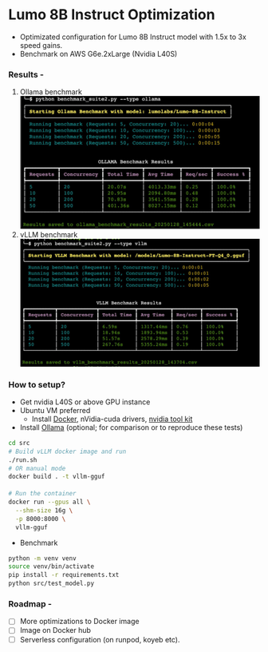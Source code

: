 # Lumo 8B Instruct Optimization

- Optimizated configuration for Lumo 8B Instruct model with 1.5x to 3x speed gains.
- Benchmark on AWS G6e.2xLarge (Nvidia L40S)

### Results -

1. Ollama benchmark
   ![Ollama benchmark](./bench/Ollama%20Bench.jpeg)
2. vLLM benchmark
   ![vLLM benchmark](./bench/vLLM%20Bench.jpeg)

### How to setup?

- Get nvidia L40S or above GPU instance
- Ubuntu VM preferred
  - Install [Docker](https://docs.docker.com/engine/install/ubuntu/), nVidia-cuda drivers, [nvidia tool kit](https://docs.nvidia.com/datacenter/cloud-native/container-toolkit/latest/install-guide.html)
- Install [Ollama](https://ollama.com/download/linux) (optional; for comparison or to reproduce these tests)

```bash
cd src
# Build vLLM docker image and run
./run.sh
# OR manual mode
docker build . -t vllm-gguf

# Run the container
docker run --gpus all \
  --shm-size 16g \
  -p 8000:8000 \
  vllm-gguf
```

- Benchmark
```bash
python -m venv venv
source venv/bin/activate
pip install -r requirements.txt
python src/test_model.py
```

### Roadmap -

- [ ] More optimizations to Docker image
- [ ] Image on Docker hub
- [ ] Serverless configuration (on runpod, koyeb etc).
